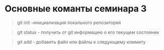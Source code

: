 # Основные команты семинара 3

> git init -инициализация локального репозитория

> git status - получить от git информацию о его текущем состоянии

> git add - добавить файл или файлы к следующему коммиту